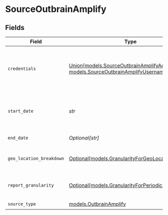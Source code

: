 # SourceOutbrainAmplify


## Fields

| Field                                                                                                                                                                                                                                       | Type                                                                                                                                                                                                                                        | Required                                                                                                                                                                                                                                    | Description                                                                                                                                                                                                                                 |
| ------------------------------------------------------------------------------------------------------------------------------------------------------------------------------------------------------------------------------------------- | ------------------------------------------------------------------------------------------------------------------------------------------------------------------------------------------------------------------------------------------- | ------------------------------------------------------------------------------------------------------------------------------------------------------------------------------------------------------------------------------------------- | ------------------------------------------------------------------------------------------------------------------------------------------------------------------------------------------------------------------------------------------- |
| `credentials`                                                                                                                                                                                                                               | [Union[models.SourceOutbrainAmplifyAccessToken, models.SourceOutbrainAmplifyUsernamePassword]](../models/sourceoutbrainamplifyauthenticationmethod.md)                                                                                      | :heavy_check_mark:                                                                                                                                                                                                                          | Credentials for making authenticated requests requires either username/password or access_token.                                                                                                                                            |
| `start_date`                                                                                                                                                                                                                                | *str*                                                                                                                                                                                                                                       | :heavy_check_mark:                                                                                                                                                                                                                          | Date in the format YYYY-MM-DD eg. 2017-01-25. Any data before this date will not be replicated.                                                                                                                                             |
| `end_date`                                                                                                                                                                                                                                  | *Optional[str]*                                                                                                                                                                                                                             | :heavy_minus_sign:                                                                                                                                                                                                                          | Date in the format YYYY-MM-DD.                                                                                                                                                                                                              |
| `geo_location_breakdown`                                                                                                                                                                                                                    | [Optional[models.GranularityForGeoLocationRegion]](../models/granularityforgeolocationregion.md)                                                                                                                                            | :heavy_minus_sign:                                                                                                                                                                                                                          | The granularity used for geo location data in reports.                                                                                                                                                                                      |
| `report_granularity`                                                                                                                                                                                                                        | [Optional[models.GranularityForPeriodicReports]](../models/granularityforperiodicreports.md)                                                                                                                                                | :heavy_minus_sign:                                                                                                                                                                                                                          | The granularity used for periodic data in reports. See <a href="https://amplifyv01.docs.apiary.io/#reference/performance-reporting/periodic/retrieve-performance-statistics-for-all-marketer-campaigns-by-periodic-breakdown">the docs</a>. |
| `source_type`                                                                                                                                                                                                                               | [models.OutbrainAmplify](../models/outbrainamplify.md)                                                                                                                                                                                      | :heavy_check_mark:                                                                                                                                                                                                                          | N/A                                                                                                                                                                                                                                         |